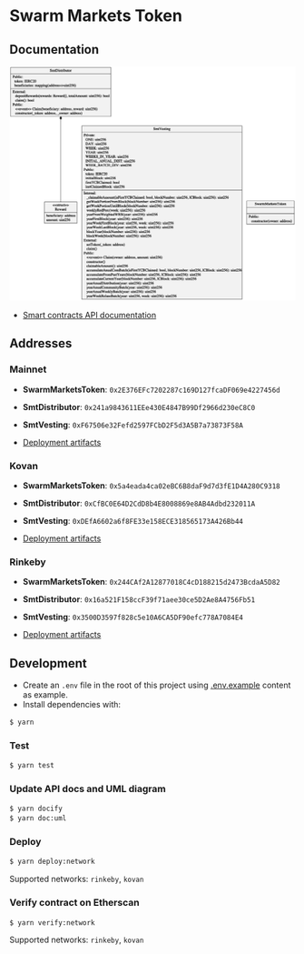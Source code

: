 # Swarm Markets Token

## Documentation

![](docs/uml/swarm-markets-token.png?raw=true)

- [Smart contracts API documentation](SUMMARY.md)

## Addresses

### Mainnet

- **SwarmMarketsToken**: `0x2E376EFc7202287c169D127fcaDF069e4227456d`
- **SmtDistributor**: `0x241a9843611EEe430E4847B99Df2966d230eC8C0`
- **SmtVesting**: `0xF67506e32Fefd2597FCbD2F5d3A5B7a73873F58A`

- [Deployment artifacts](deloyment/mainnet.json)


### Kovan

- **SwarmMarketsToken**: `0x5a4eada4ca02eBC6B8daF9d7d3fE1D4A280C9318`
- **SmtDistributor**: `0xCfBC0E64D2CdD8b4E8008869e8AB4Adbd232011A`
- **SmtVesting**: `0xDEfA6602a6f8FE33e158ECE318565173A426Bb44`

- [Deployment artifacts](deloyment/kovan.json)

### Rinkeby

- **SwarmMarketsToken**: `0x244CAf2A12877018C4cD188215d2473BcdaA5D82`
- **SmtDistributor**: `0x16a521F158ccF39f71aee30ce5D2Ae8A4756Fb51`
- **SmtVesting**: `0x3500D3597f828c5e10A6CA5DF90efc778A7084E4`

- [Deployment artifacts](deloyment/rinkeby.json)

## Development

- Create an `.env` file in the root of this project using [.env.example](.env.example) content as example.
- Install dependencies with:
```bash
$ yarn
```

### Test
```bash
$ yarn test
```

### Update API docs and UML diagram
```bash
$ yarn docify
$ yarn doc:uml
```

### Deploy
```bash
$ yarn deploy:network
```

Supported networks: `rinkeby`, `kovan`

### Verify contract on Etherscan
```bash
$ yarn verify:network
```

Supported networks: `rinkeby`, `kovan`
